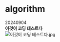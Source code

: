 # algorithm

20240904   
**이것이 코딩 테스트다**   
![이것이 코딩 테스트다.jpg](https://www.hanbit.co.kr/data/books/B8945183661_l.jpg)
